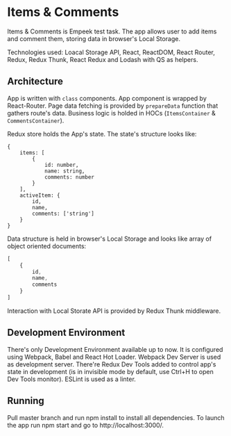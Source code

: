 # Items & Comments

Items & Comments is Empeek test task. The app allows user to add items and comment them, storing data in browser's
Local Storage.

Technologies used: Loacal Storage API, React, ReactDOM, React Router, Redux, Redux Thunk, React Redux and Lodash with QS as helpers.

## Architecture

App is written with `class` components. App component is wrapped by React-Router. Page data fetching is provided by `prepareData` function that gathers route's data. Business logic is holded in HOCs (`ItemsContainer` & `CommentsContainer`). 

Redux store holds the App's state. The state's structure looks like:
```
{
    items: [
        {
            id: number,
            name: string,
            comments: number
        }
    ],
    activeItem: {
        id,
        name,
        comments: ['string']
    }
}
```

Data structure is held in browser's Local Storage and looks like array of object oriented documents:
```javascript
[
    {
        id,
        name,
        comments
    }
]
```
Interaction with Local Storate API is provided by Redux Thunk middleware.

## Development Environment

There's only Development Environment available up to now. It is configured using Webpack, Babel and React Hot Loader.
Webpack Dev Server is used as development server. There're Redux Dev Tools added to control app's state in development
(is in invisible mode by default, use Ctrl+H to open Dev Tools monitor). ESLint is used as a linter.

## Running

Pull master branch and run npm install to install all dependencies.
To launch the app run npm start and go to http://localhost:3000/.
